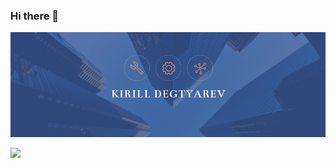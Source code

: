 ### Hi there 👋
[![Kirill's GitHub Banner](./main.png)](https://github.com/lirik1982)

![](https://komarev.com/ghpvc/?username=lirik1982)

<!--
**lirik1982/lirik1982** is a ✨ _special_ ✨ repository because its `README.md` (this file) appears on your GitHub profile.

Here are some ideas to get you started:

- 🔭 I’m currently working on ...
- 🌱 I’m currently learning ...
- 👯 I’m looking to collaborate on ...
- 🤔 I’m looking for help with ...
- 💬 Ask me about ...
- 📫 How to reach me: ...
- 😄 Pronouns: ...
- ⚡ Fun fact: ...
-->
